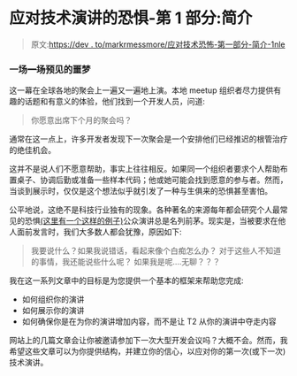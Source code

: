 # 应对技术演讲的恐惧-第 1 部分:简介

> 原文:[https://dev . to/markrmessmore/应对技术恐怖-第一部分-简介-1nle](https://dev.to/markrmessmore/tackling-the-terror-of-the-tech-talk-part-1-introduction-1nle)

### [](#an-unforeseen-nightmare)一场~~一场~~预见的噩梦

这一幕在全球各地的聚会上一遍又一遍地上演。本地 meetup 组织者尽力提供有趣的话题和有意义的体验，他们找到一个开发人员，问道:

> 你愿意出席下个月的聚会吗？

通常在这一点上，许多开发者发现下一次聚会是一个安排他们已经推迟的根管治疗的绝佳机会。

这并不是说人们不愿意帮助，事实上往往相反。如果同一个组织者要求个人帮助布置桌子、协调后勤或准备一些样本代码；他或她可能会找到愿意的参与者。然而，当谈到展示时，仅仅是这个想法似乎就引发了一种与生俱来的恐惧甚至害怕。

公平地说，这绝不是科技行业独有的现象。各种著名的来源每年都会研究个人最常见的恐惧[(这里有一个这样的例子)](https://www.washingtonpost.com/news/wonk/wp/2014/10/30/clowns-are-twice-as-scary-to-democrats-as-they-are-to-republicans/?noredirect=on&utm_term=.1a48d7117001)公众演讲总是名列前茅。现实是，当被要求在他人面前发言时，我们大多数人都会犹豫，原因如下:

> 我要说什么？如果我说错话，看起来像个白痴怎么办？
> 对于这些人不知道的事情，我还能说些什么呢？
> 如果我是呢....无聊？？？

我在这一系列文章中的目标是为您提供一个基本的框架来帮助您完成:

*   如何组织你的演讲
*   如何展示你的演讲
*   如何确保你是在为你的演讲增加内容，而不是让 T2 从你的演讲中夺走内容

网站上的几篇文章会让你被邀请参加下一次大型开发会议吗？大概不会。然而，我希望这些文章可以为你提供结构，并建立你的信心，以应对你的第一次(或下一次)技术演讲。